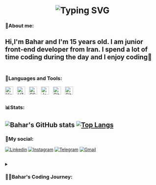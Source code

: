 <h1 align="center">
   <img src="https://readme-typing-svg.demolab.com?font=Fira+Code&weight=600&size=30&duration=2000&pause=1000&center=true&vCenter=true&width=435&lines=Hi+There%F0%9F%91%8B;Wellcome+To+My+GitHub" alt="Typing SVG" />
</h1>

### 👦About me:
  Hi,I'm Bahar and I'm 15 years old. I am junior front-end developer from Iran. I spend a lot of time coding during the day and I enjoy coding🙂
  <br><br/>
---

### 👜Languages and Tools:
<img align="left" alt="Visual Studio Code" width="26px" src="https://cdn.jsdelivr.net/gh/devicons/devicon/icons/vscode/vscode-original.svg" style="padding-right:10px;" />
<img align="left" alt="HTML5" width="26px" src="https://cdn.jsdelivr.net/gh/devicons/devicon/icons/html5/html5-original.svg" style="padding-right:10px;" />
<img align="left" alt="CSS3" width="26px" src="https://cdn.jsdelivr.net/gh/devicons/devicon/icons/css3/css3-original.svg" style="padding-right:10px;" />
<img align="left" alt="JavaScript" width="26px" src="https://cdn.jsdelivr.net/gh/devicons/devicon/icons/javascript/javascript-original.svg" style="padding-right:10px;" />
<img align="left" alt="Git" width="26px" src="https://cdn.jsdelivr.net/gh/devicons/devicon/icons/git/git-original.svg" style="padding-right:10px;" />
<img align="left" alt="GitHub" width="26px" src="https://user-images.githubusercontent.com/3369400/139447912-e0f43f33-6d9f-45f8-be46-2df5bbc91289.png" style="padding-right:10px;" />
<br><br/>

### 📊Stats:
![Bahar's GitHub stats](https://github-readme-stats.vercel.app/api?username=bahareshghi&show_icons=true&theme=github_dark)
[![Top Langs](https://github-readme-stats.vercel.app/api/top-langs/?username=bahareshghi&layout=compact)](https://github.com/bahareshghi/github-readme-stats)
---
### 📱My social:
<div>

[![Linkedin](https://img.shields.io/badge/LinkedIn-0A66C2?logo=Linkedin&logoColor=white&style=for-the-badge)](https://www.linkedin.com/in/bahar-eshghi-97ba15244/)
[![Instagram](https://img.shields.io/badge/Instagram-E4405F?logo=Instagram&logoColor=white&style=for-the-badge)](https://instagram.com/bahar.esh86?igshid=YmMyMTA2M2Y=)
[![Telegram](https://img.shields.io/badge/Telegram-229ED9?logo=Telegram&logoColor=white&style=for-the-badge)](https://t.me/Bahar1386)
[![Gmail](https://img.shields.io/badge/Gmail-EA4335?logo=Gmail&logoColor=white&style=for-the-badge)](mailto:bahareshghi1386@gmail.com)
    
</div>
<br>

<details>
 <summary><h3>👨‍💻Bahar's Coding Journey:</h3></summary>
    Well, at first I didn't know anything about programming. When I was 12, my mom enrolled me in an online "Scratch" course and I learned about programming and loved it. After that course, unfortunately I gave up programming until about two years later, at the age of 14, I said to myself: Why did I give up programming?! So I decided to start again. I researched different languages ​​and then started learning HTML and CSS. Unfortunately, I did not choose the right course and it took me a lot of time! After about 4 months, I finished learning HTML and CSS and moved on to JS. After about 3 months, I finished the training and start learning  React and I am still learning.
    Because school takes a lot of my time I used to not be able to focus well on learning React, but I finally solved this problem and now I can get to my lessons and school well, and go well on the path of learning programming.

